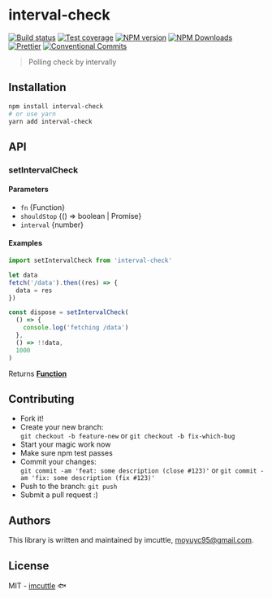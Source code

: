 # interval-check

[![Build status](https://img.shields.io/travis/imcuttle/interval-check/master.svg?style=flat-square)](https://travis-ci.org/imcuttle/interval-check)
[![Test coverage](https://img.shields.io/codecov/c/github/imcuttle/interval-check.svg?style=flat-square)](https://codecov.io/github/imcuttle/interval-check?branch=master)
[![NPM version](https://img.shields.io/npm/v/interval-check.svg?style=flat-square)](https://www.npmjs.com/package/interval-check)
[![NPM Downloads](https://img.shields.io/npm/dm/interval-check.svg?style=flat-square&maxAge=43200)](https://www.npmjs.com/package/interval-check)
[![Prettier](https://img.shields.io/badge/code_style-prettier-ff69b4.svg?style=flat-square)](https://prettier.io/)
[![Conventional Commits](https://img.shields.io/badge/Conventional%20Commits-1.0.0-yellow.svg?style=flat-square)](https://conventionalcommits.org)

> Polling check by intervally

## Installation

```bash
npm install interval-check
# or use yarn
yarn add interval-check
```

## API

<!-- Generated by documentation.js. Update this documentation by updating the source code. -->

### setIntervalCheck

#### Parameters

- `fn` {Function}
- `shouldStop` {() => boolean | Promise<boolean>}
- `interval` {number}

#### Examples

```javascript
import setIntervalCheck from 'interval-check'

let data
fetch('/data').then((res) => {
  data = res
})

const dispose = setIntervalCheck(
  () => {
    console.log('fetching /data')
  },
  () => !!data,
  1000
)
```

Returns **[Function](https://developer.mozilla.org/docs/Web/JavaScript/Reference/Statements/function)**

## Contributing

- Fork it!
- Create your new branch:  
  `git checkout -b feature-new` or `git checkout -b fix-which-bug`
- Start your magic work now
- Make sure npm test passes
- Commit your changes:  
  `git commit -am 'feat: some description (close #123)'` or `git commit -am 'fix: some description (fix #123)'`
- Push to the branch: `git push`
- Submit a pull request :)

## Authors

This library is written and maintained by imcuttle, <a href="mailto:moyuyc95@gmail.com">moyuyc95@gmail.com</a>.

## License

MIT - [imcuttle](https://github.com/imcuttle) 🐟
